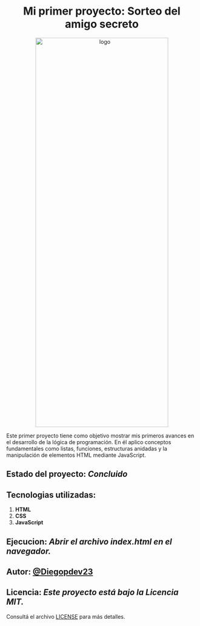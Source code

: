 <h1 align="center">Mi primer proyecto: Sorteo del amigo secreto</h1>
<div align="center">
<img width="350" height="1024" alt="logo" src="https://github.com/user-attachments/assets/948dfc64-6e27-4a90-930d-366331f49021" />
</div> 
<p>Este primer proyecto tiene como objetivo mostrar mis primeros avances en el desarrollo de la lógica de programación. En él aplico conceptos fundamentales como listas, funciones, estructuras anidadas y la manipulación de elementos HTML mediante JavaScript.</p>

## Estado del proyecto: *Concluido*
## Tecnologias utilizadas:
1. **HTML**
2. **CSS**
3. **JavaScript**

## Ejecucion:  *Abrir el archivo index.html en el navegador.*
## Autor: [@Diegopdev23](https://github.com/Diegopdev23)
## Licencia: *Este proyecto está bajo la Licencia MIT.*  
Consultá el archivo [LICENSE](./LICENSE) para más detalles.

